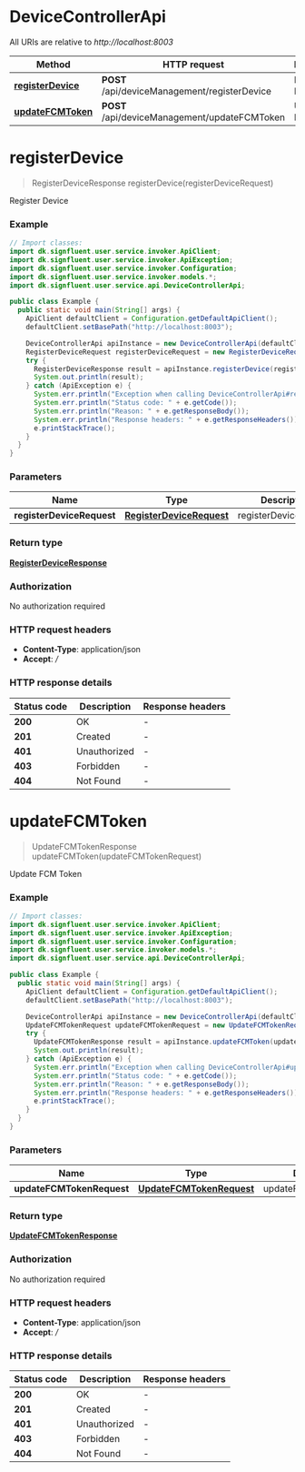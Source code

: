 # DeviceControllerApi

All URIs are relative to *http://localhost:8003*

Method | HTTP request | Description
------------- | ------------- | -------------
[**registerDevice**](DeviceControllerApi.md#registerDevice) | **POST** /api/deviceManagement/registerDevice | Register Device
[**updateFCMToken**](DeviceControllerApi.md#updateFCMToken) | **POST** /api/deviceManagement/updateFCMToken | Update FCM Token


<a name="registerDevice"></a>
# **registerDevice**
> RegisterDeviceResponse registerDevice(registerDeviceRequest)

Register Device

### Example
```java
// Import classes:
import dk.signfluent.user.service.invoker.ApiClient;
import dk.signfluent.user.service.invoker.ApiException;
import dk.signfluent.user.service.invoker.Configuration;
import dk.signfluent.user.service.invoker.models.*;
import dk.signfluent.user.service.api.DeviceControllerApi;

public class Example {
  public static void main(String[] args) {
    ApiClient defaultClient = Configuration.getDefaultApiClient();
    defaultClient.setBasePath("http://localhost:8003");

    DeviceControllerApi apiInstance = new DeviceControllerApi(defaultClient);
    RegisterDeviceRequest registerDeviceRequest = new RegisterDeviceRequest(); // RegisterDeviceRequest | registerDeviceRequest
    try {
      RegisterDeviceResponse result = apiInstance.registerDevice(registerDeviceRequest);
      System.out.println(result);
    } catch (ApiException e) {
      System.err.println("Exception when calling DeviceControllerApi#registerDevice");
      System.err.println("Status code: " + e.getCode());
      System.err.println("Reason: " + e.getResponseBody());
      System.err.println("Response headers: " + e.getResponseHeaders());
      e.printStackTrace();
    }
  }
}
```

### Parameters

Name | Type | Description  | Notes
------------- | ------------- | ------------- | -------------
 **registerDeviceRequest** | [**RegisterDeviceRequest**](RegisterDeviceRequest.md)| registerDeviceRequest |

### Return type

[**RegisterDeviceResponse**](RegisterDeviceResponse.md)

### Authorization

No authorization required

### HTTP request headers

 - **Content-Type**: application/json
 - **Accept**: */*

### HTTP response details
| Status code | Description | Response headers |
|-------------|-------------|------------------|
**200** | OK |  -  |
**201** | Created |  -  |
**401** | Unauthorized |  -  |
**403** | Forbidden |  -  |
**404** | Not Found |  -  |

<a name="updateFCMToken"></a>
# **updateFCMToken**
> UpdateFCMTokenResponse updateFCMToken(updateFCMTokenRequest)

Update FCM Token

### Example
```java
// Import classes:
import dk.signfluent.user.service.invoker.ApiClient;
import dk.signfluent.user.service.invoker.ApiException;
import dk.signfluent.user.service.invoker.Configuration;
import dk.signfluent.user.service.invoker.models.*;
import dk.signfluent.user.service.api.DeviceControllerApi;

public class Example {
  public static void main(String[] args) {
    ApiClient defaultClient = Configuration.getDefaultApiClient();
    defaultClient.setBasePath("http://localhost:8003");

    DeviceControllerApi apiInstance = new DeviceControllerApi(defaultClient);
    UpdateFCMTokenRequest updateFCMTokenRequest = new UpdateFCMTokenRequest(); // UpdateFCMTokenRequest | updateFCMTokenRequest
    try {
      UpdateFCMTokenResponse result = apiInstance.updateFCMToken(updateFCMTokenRequest);
      System.out.println(result);
    } catch (ApiException e) {
      System.err.println("Exception when calling DeviceControllerApi#updateFCMToken");
      System.err.println("Status code: " + e.getCode());
      System.err.println("Reason: " + e.getResponseBody());
      System.err.println("Response headers: " + e.getResponseHeaders());
      e.printStackTrace();
    }
  }
}
```

### Parameters

Name | Type | Description  | Notes
------------- | ------------- | ------------- | -------------
 **updateFCMTokenRequest** | [**UpdateFCMTokenRequest**](UpdateFCMTokenRequest.md)| updateFCMTokenRequest |

### Return type

[**UpdateFCMTokenResponse**](UpdateFCMTokenResponse.md)

### Authorization

No authorization required

### HTTP request headers

 - **Content-Type**: application/json
 - **Accept**: */*

### HTTP response details
| Status code | Description | Response headers |
|-------------|-------------|------------------|
**200** | OK |  -  |
**201** | Created |  -  |
**401** | Unauthorized |  -  |
**403** | Forbidden |  -  |
**404** | Not Found |  -  |

